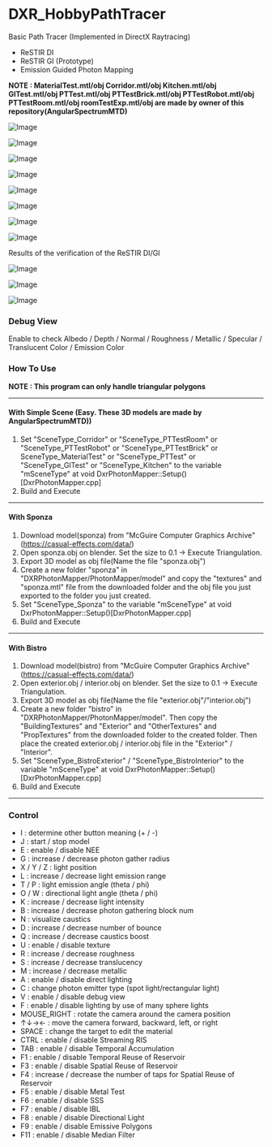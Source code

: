 # DXR_HobbyPathTracer
Basic Path Tracer (Implemented in DirectX Raytracing)
- ReSTIR DI
- ReSTIR GI (Prototype)
- Emission Guided Photon Mapping  

**NOTE : 
MaterialTest.mtl/obj
Corridor.mtl/obj
Kitchen.mtl/obj
GITest.mtl/obj
PTTest.mtl/obj
PTTestBrick.mtl/obj
PTTestRobot.mtl/obj
PTTestRoom.mtl/obj
roomTestExp.mtl/obj 
are made by owner of this repository(AngularSpectrumMTD)**

![Image](https://github.com/user-attachments/assets/5a6ee6b5-7896-44d7-aef9-55491c47c571)

![Image](https://github.com/user-attachments/assets/4776ccb1-032c-44b8-89ad-e369f2caf939)

![Image](https://github.com/user-attachments/assets/2718445f-fe24-4c53-be03-19ee9680daf9)

![Image](https://github.com/user-attachments/assets/4c139b81-9a05-4bb5-a8a7-e47ffff8cc39)

![Image](https://github.com/user-attachments/assets/ea70f742-d7b6-430e-8068-ff13134bc7b6)

![Image](https://github.com/user-attachments/assets/2b12b3d5-b8fd-41d2-848c-10a16ccc27f7)

![Image](https://github.com/user-attachments/assets/e4091777-5256-42af-9cd8-b2c333fbfaa8)

![Image](https://github.com/user-attachments/assets/740bb41f-93d1-483c-a963-2350b914f00f)

Results of the verification of the ReSTIR DI/GI

![Image](https://github.com/user-attachments/assets/0cbe082e-a4e7-4822-8225-31fe062f791f)

![Image](https://github.com/user-attachments/assets/8ddb74ed-572a-47de-a641-34ee3c62ab81)

![Image](https://github.com/user-attachments/assets/593e0571-f1e7-423e-8163-42507e56ee56)

### Debug View
Enable to check Albedo / Depth / Normal / Roughness / Metallic / Specular / Translucent Color / Emission Color     

### How To Use
**NOTE : This program can only handle triangular polygons**

---
#### With Simple Scene (Easy. These 3D models are made by AngularSpectrumMTD))
1. Set "SceneType_Corridor" or "SceneType_PTTestRoom" or "SceneType_PTTestRobot" or "SceneType_PTTestBrick" or SceneType_MaterialTest" or "SceneType_PTTest" or "SceneType_GITest" or "SceneType_Kitchen" to the variable "mSceneType" at void DxrPhotonMapper::Setup()[DxrPhotonMapper.cpp]  
2. Build and Execute  
---
#### With Sponza
1. Download model(sponza) from "McGuire Computer Graphics Archive"(https://casual-effects.com/data/)  
2. Open sponza.obj on blender. Set the size to 0.1 -> Execute Triangulation.  
4. Export 3D model as obj file(Name the file "sponza.obj")  
5. Create a new folder "sponza" in "DXRPhotonMapper/PhotonMapper/model" and copy the "textures" and "sponza.mtl" file from the downloaded folder and the obj file you just exported to the folder you just created.  
6. Set "SceneType_Sponza" to the variable "mSceneType" at void DxrPhotonMapper::Setup()[DxrPhotonMapper.cpp]  
7. Build and Execute
---
#### With Bistro
1. Download model(bistro) from "McGuire Computer Graphics Archive"(https://casual-effects.com/data/)  
2. Open exterior.obj / interior.obj on blender. Set the size to 0.1 -> Execute Triangulation.  
3. Export 3D model as obj file(Name the file "exterior.obj"/"interior.obj")  
4. Create a new folder "bistro" in "DXRPhotonMapper/PhotonMapper/model". Then copy the "BuildingTextures" and "Exterior" and "OtherTextures" and "PropTextures" from the downloaded folder to the created folder. Then place the created exterior.obj / interior.obj file in the "Exterior" / "Interior".  
5. Set "SceneType_BistroExterior" / "SceneType_BistroInterior" to the variable "mSceneType" at void DxrPhotonMapper::Setup()[DxrPhotonMapper.cpp]  
6. Build and Execute  
---

### Control

- I : determine other button meaning (+ / -)
- J : start / stop model
- E : enable / disable NEE
- G : increase / decrease photon gather radius
- X / Y / Z : light position
- L : increase / decrease light emission range
- T / P : light emission angle (theta / phi)
- O / W : directional light angle (theta / phi)
- K : increase / decrease light intensity
- B : increase / decrease photon gathering block num
- N : visualize caustics
- D : increase / decrease number of bounce
- Q : increase / decrease caustics boost
- U : enable / disable texture
- R : increase / decrease roughness
- S : increase / decrease translucency
- M : increase / decrease metallic
- A : enable / disable direct lighting
- C : change photon emitter type (spot light/rectangular light)
- V : enable / disable debug view
- F : enable / disable lighting by use of many sphere lights
- MOUSE_RIGHT : rotate the camera around the camera position
- ↑↓→← : move the camera forward, backward, left, or right
- SPACE : change the target to edit the material
- CTRL : enable / disable Streaming RIS
- TAB : enable / disable Temporal Accumulation  
- F1 : enable / disable Temporal Reuse of Reservoir
- F3 : enable / disable Spatial Reuse of Reservoir
- F4 : increase / decrease the number of taps for Spatial Reuse of Reservoir
- F5 : enable / disable Metal Test
- F6 : enable / disable SSS
- F7 : enable / disable IBL
- F8 : enable / disable Directional Light
- F9 : enable / disable Emissive Polygons
- F11 : enable / disable Median Filter